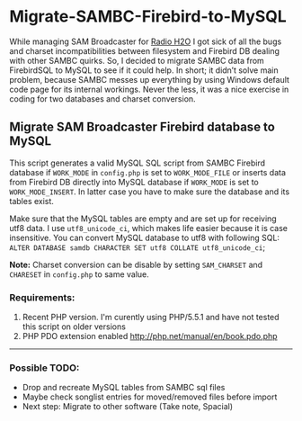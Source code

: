 Migrate-SAMBC-Firebird-to-MySQL
===============================

While managing SAM Broadcaster for [Radio H2O](http://radioh2o.lv/ "Radio H2O") I got sick of all the bugs and charset incompatibilities between filesystem and Firebird DB dealing with other SAMBC quirks. So, I decided to migrate SAMBC data from FirebirdSQL to MySQL to see if it could help.  In short; it didn’t solve main problem, because SAMBC messes up everything by using Windows default code page for its internal workings. Never the less, it was a nice exercise in coding for two databases and charset conversion.

## Migrate SAM Broadcaster Firebird database to MySQL ##

This script generates a valid MySQL SQL script from SAMBC Firebird database if `WORK_MODE` in `config.php` is set to `WORK_MODE_FILE`
or inserts data from Firebird DB directly into MySQL database if `WORK_MODE` is set to `WORK_MODE_INSERT`.
In latter case you have to make sure the database and its tables exist.

Make sure that the MySQL tables are empty and are set up for receiving utf8 data.
I use `utf8_unicode_ci`, which makes life easier because it is case insensitive.
You can convert MySQL database to utf8 with following SQL: `ALTER DATABASE samdb CHARACTER SET utf8 COLLATE utf8_unicode_ci`;

__Note:__ Charset conversion can be disable by setting `SAM_CHARSET` and `CHARESET` in `config.php` to same value.  

### Requirements: ###

1. Recent PHP version. I'm curently using PHP/5.5.1 and have not tested this script on older versions
2. PHP PDO extension enabled http://php.net/manual/en/book.pdo.php

---------------------------------

### Possible TODO: ###
* Drop and recreate MySQL tables from SAMBC sql files
* Maybe check songlist entries for moved/removed files before import
* Next step: Migrate to other software (Take note, Spacial)
